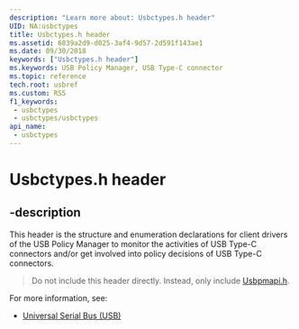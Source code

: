 ```yaml
---
description: "Learn more about: Usbctypes.h header"
UID: NA:usbctypes
title: Usbctypes.h header
ms.assetid: 6839a2d9-d025-3af4-9d57-2d591f143ae1
ms.date: 09/30/2018
keywords: ["Usbctypes.h header"]
ms.keywords: USB Policy Manager, USB Type-C connector
ms.topic: reference
tech.root: usbref
ms.custom: RS5
f1_keywords:
 - usbctypes
 - usbctypes/usbctypes
api_name:
 - usbctypes
---
```


# Usbctypes.h header


## -description

This header is the structure and enumeration declarations for client drivers of the USB Policy Manager to monitor the activities of USB Type-C connectors and/or get involved into policy decisions of USB Type-C connectors.

> Do not include this header directly. Instead, only include [Usbpmapi.h](../usbpmapi/index.md).

For more information, see:
- [Universal Serial Bus (USB)](../_usbref/index.md)

